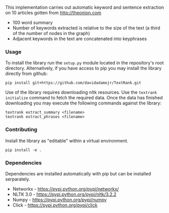 This implementation carries out automatic keyword and sentence extraction on 10 articles gotten from http://theonion.com

 - 100 word summary
 - Number of keywords extracted is relative to the size of the text (a third of the number of nodes in the graph)
 - Adjacent keywords in the text are concatenated into keyphrases

### Usage
To install the library run the `setup.py` module located in the repository's root directory.  Alternatively, if you have access to pip you may install the library directly from github:

```
pip install git+https://github.com/davidadamojr/TextRank.git
```

Use of the library requires downloading nltk resources.  Use the `textrank initialize` command to fetch the required data.  Once the data has finished downloading you may execute the following commands against the library:

```
textrank extract_summary <filename>
textrank extract_phrases <filename>
```

### Contributing
Install the library as "editable" within a virtual environment.

```
pip install -e .
```


### Dependencies
Dependencies are installed automatically with pip but can be installed serparately.

* Networkx - https://pypi.python.org/pypi/networkx/
* NLTK 3.0 - https://pypi.python.org/pypi/nltk/3.2.2
* Numpy - https://pypi.python.org/pypi/numpy
* Click - https://pypi.python.org/pypi/click